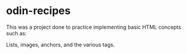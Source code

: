 # odin-recipes
This was a project done to practice implementing basic HTML concepts such as:

Lists, images, anchors, and the various tags.